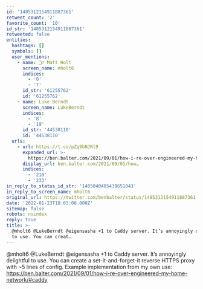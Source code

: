 ```yaml
---
id: '1485312154911887361'
retweet_count: '2'
favorite_count: '10'
id_str: '1485312154911887361'
retweeted: false
entities:
  hashtags: []
  symbols: []
  user_mentions:
    - name: 🧗‍♂️ Matt Holt
      screen_name: mholt6
      indices:
        - '0'
        - '7'
      id_str: '61255762'
      id: '61255762'
    - name: Luke Berndt
      screen_name: LukeBerndt
      indices:
        - '8'
        - '19'
      id_str: '44538110'
      id: '44538110'
  urls:
    - url: https://t.co/pZq9bNJRl9
      expanded_url: >-
        https://ben.balter.com/2021/09/01/how-i-re-over-engineered-my-home-network/#caddy
      display_url: ben.balter.com/2021/09/01/how…
      indices:
        - '210'
        - '233'
in_reply_to_status_id_str: '1485040405439651843'
in_reply_to_screen_name: mholt6
original_url: https://twitter.com/benbalter/status/1485312154911887361
date: '2022-01-23T18:03:08.000Z'
sitemap: false
robots: noindex
reply: true
title: >-
  @mholt6 @LukeBerndt @eigensasha +1 to Caddy server. It’s annoyingly delightful
  to use. You can creat…
---
```


@mholt6 @LukeBerndt @eigensasha +1 to Caddy server. It’s annoyingly delightful to use. You can create a set-it-and-forget-it reverse HTTPS proxy with ~5 lines of config. Example implementation from my own use: https://ben.balter.com/2021/09/01/how-i-re-over-engineered-my-home-network/#caddy